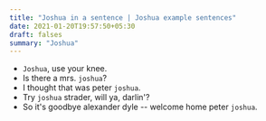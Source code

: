 ```yaml
---
title: "Joshua in a sentence | Joshua example sentences"
date: 2021-01-20T19:57:50+05:30
draft: falses
summary: "Joshua"
---
```

- `Joshua`, use your knee.
- Is there a mrs. `joshua`?
- I thought that was peter `joshua`.
- Try `joshua` strader, will ya, darlin'?
- So it's goodbye alexander dyle -- welcome home peter `joshua`.
                 
